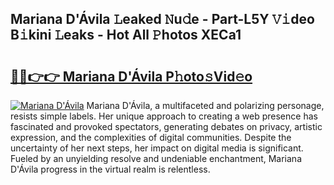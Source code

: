 ## Mariana D'Ávila 𝙻eaked 𝙽u𝚍e - Part-L5Y 𝚅𝚒deo B𝚒kini 𝙻eaks - Hot All 𝙿hotos XECa1

# <h2><a href="http://ld1a0d8.urlbe.top/?page=Mariana+D%27%c3%81vila">🔗🔗👉👉 Mariana D'Ávila P𝚑oto𝚜Vid𝚎o</a></h2>

[![Mariana D'Ávila](https://i.imgur.com/eBuTRDB.gif)](http://ld1a0d8.urlbe.top/?page=Mariana+D%27%c3%81vila)
Mariana D'Ávila, a multifaceted and polarizing personage, resists simple labels. Her unique approach to creating a web presence has fascinated and provoked spectators, generating debates on privacy, artistic expression, and the complexities of digital communities. Despite the uncertainty of her next steps, her impact on digital media is significant. Fueled by an unyielding resolve and undeniable enchantment, Mariana D'Ávila progress in the virtual realm is relentless.
